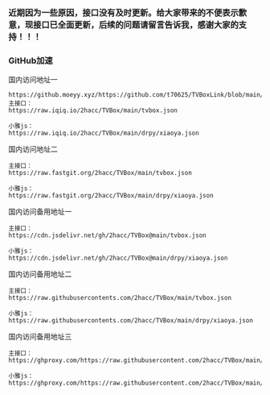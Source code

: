 ### 近期因为一些原因，接口没有及时更新。给大家带来的不便表示歉意，现接口已全面更新，后续的问题请留言告诉我，感谢大家的支持！！！

### GitHub加速
国内访问地址一
```
https://github.moeyy.xyz/https://github.com/t70625/TVBoxLink/blob/main/tvbox.json
主接口：
https://raw.iqiq.io/2hacc/TVBox/main/tvbox.json

小雅js：
https://raw.iqiq.io/2hacc/TVBox/main/drpy/xiaoya.json
```
国内访问地址二
```
主接口：
https://raw.fastgit.org/2hacc/TVBox/main/tvbox.json

小雅js：
https://raw.fastgit.org/2hacc/TVBox/main/drpy/xiaoya.json
```
国内访问备用地址一
```
主接口：
https://cdn.jsdelivr.net/gh/2hacc/TVBox@main/tvbox.json

小雅js：
https://cdn.jsdelivr.net/gh/2hacc/TVBox@main/drpy/xiaoya.json
```
国内访问备用地址二
```
主接口：
https://raw.githubusercontents.com/2hacc/TVBox/main/tvbox.json

小雅js：
https://raw.githubusercontents.com/2hacc/TVBox/main/drpy/xiaoya.json
```
国内访问备用地址三
```
主接口：
https://ghproxy.com/https://raw.githubusercontent.com/2hacc/TVBox/main/tvbox.json

小雅js：
https://ghproxy.com/https://raw.githubusercontent.com/2hacc/TVBox/main/drpy/xiaoya.json
```

